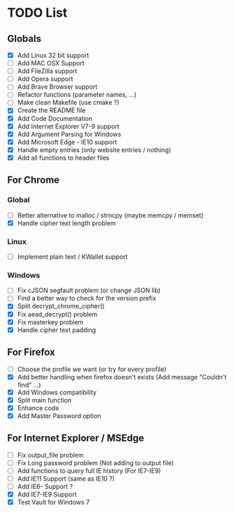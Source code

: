 # TODO List

## Globals 
- [x] Add Linux 32 bit support
- [ ] Add MAC OSX Support
- [ ] Add FileZilla support
- [ ] Add Opera support
- [ ] Add Brave Browser support
- [ ] Refactor functions (parameter names, ...)
- [ ] Make clean Makefile (use cmake ?)
- [x] Create the README file
- [x] Add Code Documentation
- [x] Add Internet Explorer V7-9 support 
- [x] Add Argument Parsing for Windows
- [x] Add Microsoft Edge - IE10 support
- [x] Handle empty entries (only website entries / nothing)
- [x] Add all functions to header files

## For Chrome
### Global
- [ ] Better alternative to malloc / strncpy (maybe memcpy / memset)
- [x] Handle cipher text length problem
### Linux
- [ ] Implement plain text / KWallet support
### Windows
- [ ] Fix cJSON segfault problem (or change JSON lib)
- [ ] Find a better way to check for the version prefix
- [x] Split decrypt_chrome_cipher() 
- [x] Fix aead_decrypt() problem
- [x] Fix masterkey problem
- [x] Handle cipher text  padding

## For Firefox
- [ ] Choose the profile we want (or try for every profile)
- [x] Add better handling when firefox doesn't exists (Add message "Couldn't find" ...)
- [x] Add Windows compatibility
- [x] Split main function
- [x] Enhance code
- [x] Add Master Password option

## For Internet Explorer / MSEdge
- [ ] Fix output_file problem
- [ ] Fix Long password problem (Not adding to output file)
- [ ] Add functions to query full IE history (For IE7-IE9)
- [ ] Add IE11 Support (same as IE10 ?)
- [ ] Add IE6- Support ?
- [x] Add IE7-IE9 Support
- [x] Test Vault for Windows 7
